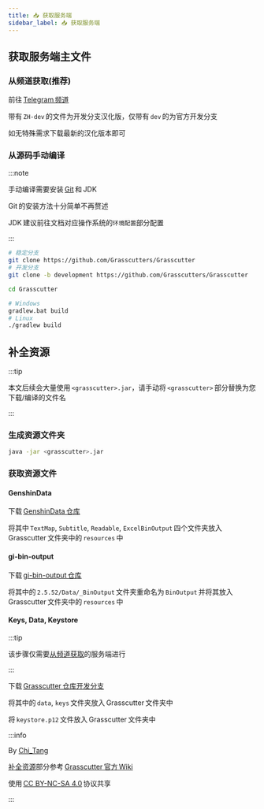 ```yaml
---
title: 📥 获取服务端
sidebar_label: 📥 获取服务端
---
```


## 获取服务端主文件

### 从频道获取(推荐)

前往 [Telegram 频道](https://t.me/genkitCN)

带有 `ZH-dev` 的文件为开发分支汉化版，仅带有 `dev` 的为官方开发分支

如无特殊需求下载最新的汉化版本即可

### 从源码手动编译

:::note

手动编译需要安装 [Git](https://git-scm.com/) 和 JDK 

Git 的安装方法十分简单不再赘述

JDK 建议前往文档对应操作系统的`环境配置`部分配置

:::

```bash 获取服务端源码
# 稳定分支
git clone https://github.com/Grasscutters/Grasscutter
# 开发分支
git clone -b development https://github.com/Grasscutters/Grasscutter
```

```bash 进入源码目录
cd Grasscutter
```

```bash 编译服务端
# Windows
gradlew.bat build
# Linux
./gradlew build
```

## 补全资源

:::tip

本文后续会大量使用 `<grasscutter>.jar`，请手动将 `<grasscutter>` 部分替换为您下载/编译的文件名

:::

### 生成资源文件夹

```bash
java -jar <grasscutter>.jar
```

### 获取资源文件

#### GenshinData

下载 [GenshinData 仓库](https://github.com/Dimbreath/GenshinData/tree/a83df7fcbcc26b2fc3d2918354caaaf223a40611)

将其中 `TextMap`, `Subtitle`, `Readable`, `ExcelBinOutput` 四个文件夹放入 Grasscutter 文件夹中的 `resources` 中

#### gi-bin-output

下载 [gi-bin-output 仓库](https://github.com/zhsitao/gi-bin-output)

将其中的 `2.5.52/Data/_BinOutput` 文件夹重命名为 `BinOutput` 并将其放入 Grasscutter 文件夹中的 `resources` 中

#### Keys, Data, Keystore

:::tip

该步骤仅需要[从频道获取](#从频道获取推荐)的服务端进行

:::

下载 [Grasscutter 仓库开发分支](https://github.com/Grasscutters/Grasscutter/tree/development)

将其中的 `data`, `keys` 文件夹放入 Grasscutter 文件夹中

将 `keystore.p12` 文件放入 Grasscutter 文件夹中

:::info

By [Chi_Tang](https://www.chitang.tech)

[补全资源](#补全资源)部分参考 [Grasscutter 官方 Wiki](https://github.com/Grasscutters/Grasscutter/wiki/Running#starting-the-server)

使用 [CC BY-NC-SA 4.0](https://creativecommons.org/licenses/by-nc-sa/4.0/) 协议共享

:::